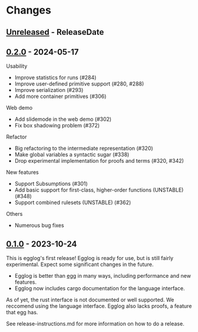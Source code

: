 # Changes

## [Unreleased] - ReleaseDate

## [0.2.0] - 2024-05-17

Usability

- Improve statistics for runs (#284)
- Improve user-defined primitive support (#280, #288)
- Improve serialization (#293)
- Add more container primitives (#306)

Web demo

- Add slidemode in the web demo (#302)
- Fix box shadowing problem (#372)

Refactor

- Big refactoring to the intermediate representation (#320)
- Make global variables a syntactic sugar (#338)
- Drop experimental implementation for proofs and terms (#320, #342)

New features

- Support Subsumptions (#301)
- Add basic support for first-class, higher-order functions (UNSTABLE) (#348)
- Support combined rulesets (UNSTABLE) (#362)

Others

- Numerous bug fixes

## [0.1.0] - 2023-10-24
This is egglog's first release! Egglog is ready for use, but is still fairly experimental. Expect some significant changes in the future.

- Egglog is better than [egg](https://github.com/egraphs-good/egg) in many ways, including performance and new features.
- Egglog now includes cargo documentation for the language interface.

As of yet, the rust interface is not documented or well supported. We reccomend using the language interface. Egglog also lacks proofs, a feature that egg has.


[Unreleased]: https://github.com/egraphs-good/egglog/compare/v0.2.0...HEAD
[0.1.0]: https://github.com/egraphs-good/egglog/tree/v0.1.0
[0.2.0]: https://github.com/egraphs-good/egglog/tree/v0.2.0


See release-instructions.md for more information on how to do a release.

